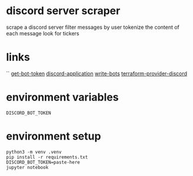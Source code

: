 # discord server scraper

scrape a discord server
filter messages by user
tokenize the content of each message
look for tickers

# links
``
[get-bot-token](img/bot-token.png)
[discord-application](https://discord.com/developers/applications/781953254883459074/bot)
[write-bots](https://www.writebots.com/discord-bot-token/)
[terraform-provider-discord](https://registry.terraform.io/providers/aequasi/discord/latest/docs)

# environment variables

```
DISCORD_BOT_TOKEN
```

# environment setup

```
python3 -m venv .venv
pip install -r requirements.txt
DISCORD_BOT_TOKEN=paste-here
jupyter notebook
```